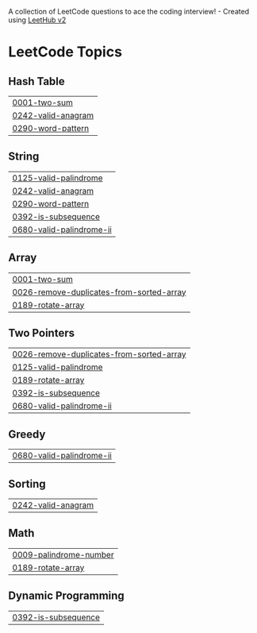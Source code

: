 A collection of LeetCode questions to ace the coding interview! - Created using [LeetHub v2](https://github.com/arunbhardwaj/LeetHub-2.0)
<!---LeetCode Topics Start-->
# LeetCode Topics
## Hash Table
|  |
| ------- |
| [0001-two-sum](https://github.com/aakashsoni-cloud/leetcode_problems/tree/master/0001-two-sum) |
| [0242-valid-anagram](https://github.com/aakashsoni-cloud/leetcode_problems/tree/master/0242-valid-anagram) |
| [0290-word-pattern](https://github.com/aakashsoni-cloud/leetcode_problems/tree/master/0290-word-pattern) |
## String
|  |
| ------- |
| [0125-valid-palindrome](https://github.com/aakashsoni-cloud/leetcode_problems/tree/master/0125-valid-palindrome) |
| [0242-valid-anagram](https://github.com/aakashsoni-cloud/leetcode_problems/tree/master/0242-valid-anagram) |
| [0290-word-pattern](https://github.com/aakashsoni-cloud/leetcode_problems/tree/master/0290-word-pattern) |
| [0392-is-subsequence](https://github.com/aakashsoni-cloud/leetcode_problems/tree/master/0392-is-subsequence) |
| [0680-valid-palindrome-ii](https://github.com/aakashsoni-cloud/leetcode_problems/tree/master/0680-valid-palindrome-ii) |
## Array
|  |
| ------- |
| [0001-two-sum](https://github.com/aakashsoni-cloud/leetcode_problems/tree/master/0001-two-sum) |
| [0026-remove-duplicates-from-sorted-array](https://github.com/aakashsoni-cloud/leetcode_problems/tree/master/0026-remove-duplicates-from-sorted-array) |
| [0189-rotate-array](https://github.com/aakashsoni-cloud/leetcode_problems/tree/master/0189-rotate-array) |
## Two Pointers
|  |
| ------- |
| [0026-remove-duplicates-from-sorted-array](https://github.com/aakashsoni-cloud/leetcode_problems/tree/master/0026-remove-duplicates-from-sorted-array) |
| [0125-valid-palindrome](https://github.com/aakashsoni-cloud/leetcode_problems/tree/master/0125-valid-palindrome) |
| [0189-rotate-array](https://github.com/aakashsoni-cloud/leetcode_problems/tree/master/0189-rotate-array) |
| [0392-is-subsequence](https://github.com/aakashsoni-cloud/leetcode_problems/tree/master/0392-is-subsequence) |
| [0680-valid-palindrome-ii](https://github.com/aakashsoni-cloud/leetcode_problems/tree/master/0680-valid-palindrome-ii) |
## Greedy
|  |
| ------- |
| [0680-valid-palindrome-ii](https://github.com/aakashsoni-cloud/leetcode_problems/tree/master/0680-valid-palindrome-ii) |
## Sorting
|  |
| ------- |
| [0242-valid-anagram](https://github.com/aakashsoni-cloud/leetcode_problems/tree/master/0242-valid-anagram) |
## Math
|  |
| ------- |
| [0009-palindrome-number](https://github.com/aakashsoni-cloud/leetcode_problems/tree/master/0009-palindrome-number) |
| [0189-rotate-array](https://github.com/aakashsoni-cloud/leetcode_problems/tree/master/0189-rotate-array) |
## Dynamic Programming
|  |
| ------- |
| [0392-is-subsequence](https://github.com/aakashsoni-cloud/leetcode_problems/tree/master/0392-is-subsequence) |
<!---LeetCode Topics End-->